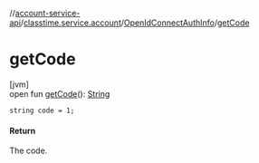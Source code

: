 //[account-service-api](../../../index.md)/[classtime.service.account](../index.md)/[OpenIdConnectAuthInfo](index.md)/[getCode](get-code.md)

# getCode

[jvm]\
open fun [getCode](get-code.md)(): [String](https://docs.oracle.com/javase/8/docs/api/java/lang/String.html)

`string code = 1;`

#### Return

The code.

